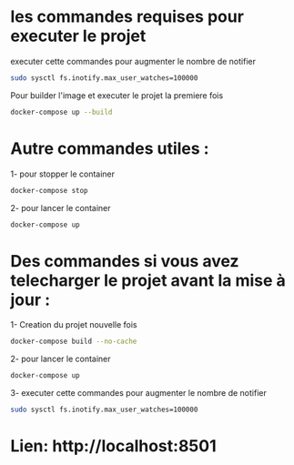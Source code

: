 # les commandes requises pour executer le projet

executer cette commandes pour augmenter le nombre de notifier 
```bash
sudo sysctl fs.inotify.max_user_watches=100000
```
Pour builder l'image et executer le projet la premiere fois
```bash
docker-compose up --build
```
# Autre commandes utiles : 
1- pour stopper le container 
```bash
docker-compose stop
```
2- pour lancer le container
```bash
docker-compose up
```
# Des commandes si vous avez telecharger le projet avant la mise à jour : 
1- Creation du projet nouvelle fois  
```bash
docker-compose build --no-cache
```
2- pour lancer le container
```bash
docker-compose up
```
3- executer cette commandes pour augmenter le nombre de notifier 
```bash
sudo sysctl fs.inotify.max_user_watches=100000
```
# Lien: http://localhost:8501
